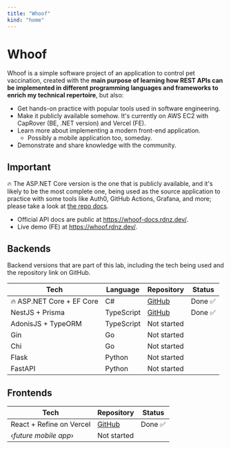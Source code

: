```yaml
---
title: "Whoof"
kind: "home"
---
```


# Whoof

Whoof is a simple software project of an application to control pet vaccination, created with the **main purpose of learning how REST APIs can be implemented in different programming languages and frameworks to enrich my technical repertoire**, but also:

* Get hands-on practice with popular tools used in software engineering.
* Make it publicly available somehow. It's currently on AWS EC2 with CapRover (BE, .NET version) and Vercel (FE).
* Learn more about implementing a modern front-end application.
  * Possibly a mobile application too, someday.
* Demonstrate and share knowledge with the community.

## Important

🔥 The ASP.NET Core version is the one that is publicly available, and it's likely to be the most complete one, being used as the source application to practice with some tools like Auth0, GitHub Actions, Grafana, and more; please take a look at [the repo docs](https://github.com/graduenz/whoof-aspnetcore/).

- Official API docs are public at https://whoof-docs.rdnz.dev/.
- Live demo (FE) at https://whoof.rdnz.dev/.

## Backends

Backend versions that are part of this lab, including the tech being used and the repository link on GitHub.

| Tech                      | Language   | Repository                                             | Status      |
|---------------------------|------------|--------------------------------------------------------|-------------|
| 🔥 ASP.NET Core + EF Core | C#         | [GitHub](https://github.com/graduenz/whoof-aspnetcore) | Done ✅    |
| NestJS + Prisma           | TypeScript | [GitHub](https://github.com/graduenz/whoof-nestjs)     | Done ✅ |
| AdonisJS + TypeORM        | TypeScript | Not started                                            |
| Gin                       | Go         | Not started                                            |
| Chi                       | Go         | Not started                                            |
| Flask                     | Python     | Not started                                            |
| FastAPI                   | Python     | Not started                                            |

## Frontends

| Tech                                | Repository                                      | Status  |
|-------------------------------------|-------------------------------------------------|---------|
| React + Refine on Vercel            | [GitHub](https://github.com/graduenz/whoof-web) | Done ✅ |
| &lsaquo;_future mobile app_&rsaquo; | Not started                          |